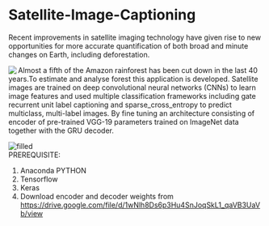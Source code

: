 # Satellite-Image-Captioning 
Recent improvements in satellite imaging technology
have given rise to new opportunities for more accurate
quantification of both broad and minute changes on Earth,
including deforestation. <br />


<img align="left"  src="https://user-images.githubusercontent.com/34382779/50384897-bf6d3100-06f1-11e9-98b1-5c88dd84b44d.jpg">

Almost a fifth of the Amazon rainforest has been cut down in the last 40 years.To estimate and analyse forest this application is developed. Satellite images are trained on deep convolutional neural networks (CNNs) to learn image features and used multiple classification frameworks including gate recurrent unit label captioning and sparse_cross_entropy to predict multiclass, multi-label images. By fine tuning an architecture consisting of encoder of pre-trained VGG-19 parameters trained on ImageNet data together with the GRU decoder.
 
![filled](https://user-images.githubusercontent.com/34382779/50384941-7e295100-06f2-11e9-9d2d-36321ffc2655.jpg)
<br />
PREREQUISITE:<br />
1. Anaconda PYTHON<br />
2. Tensorflow<br />
3. Keras<br />
4. Download encoder and decoder weights from https://drive.google.com/file/d/1wNlh8Ds6p3Hu4SnJoqSkL1_qaVB3UaVb/view
